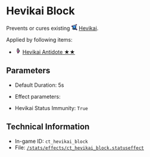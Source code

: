 # Hevikai Block

Prevents or cures existing <img src="https://raw.githubusercontent.com/Ceterai/Enternia/main/stats/effects/ct_hevikai.png" alt="Hevikai icon" loading="lazy" height="16px" width="auto" /> [Hevikai](https://ceterai.github.io/MyEnternia/Wiki/Hevikai).

Applied by following items:

- <img src="https://raw.githubusercontent.com/Ceterai/Enternia/main/items/generic/other/ct_hevikai_antidote.png" alt="Hevikai Antidote ★★ icon" loading="lazy" height="16px" width="auto" /> [Hevikai Antidote ★★](https://ceterai.github.io/MyEnternia/Wiki/HevikaiAntidote)

## Parameters

- Default Duration: 5s
- Effect parameters: 

- Hevikai Status Immunity: `True`

## Technical Information

- In-game ID: `ct_hevikai_block`
- File: [`/stats/effects/ct_hevikai_block.statuseffect`](https://github.com/Ceterai/Enternia/blob/main/stats/effects/ct_hevikai_block.statuseffect)
